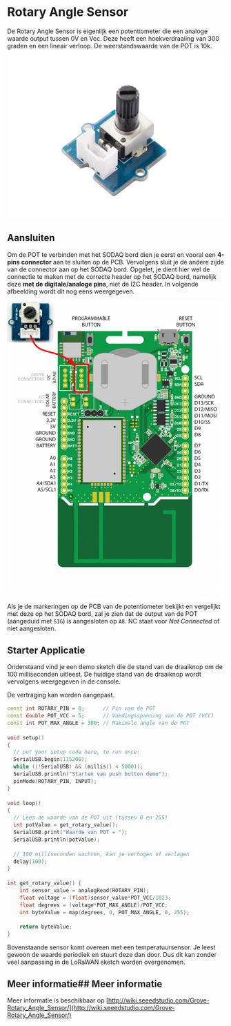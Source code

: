 # Rotary Angle Sensor

De Rotary Angle Sensor is eigenlijk een potentiometer die een analoge waarde output tussen 0V en Vcc. Deze heeft een hoekverdraaiing van 300 graden en een lineair verloop. De weerstandswaarde van de POT is 10k.

![Rotary Angle Sensor](./img/rotary-angle-sensor.jpg)

## Aansluiten

Om de POT te verbinden met het SODAQ bord dien je eerst en vooral een **4-pins connector** aan te sluiten op de PCB. Vervolgens sluit je de andere zijde van de connector aan op het SODAQ bord. Opgelet, je dient hier wel de connectie te maken met de correcte header op het SODAQ bord, namelijk deze **met de digitale/analoge pins**, niet de I2C header. In volgende afbeelding wordt dit nog eens weergegeven.

![POT op het SODAQ bord aansluiten](./img/connecting_pot_to_sodaq.png)

Als je de markeringen op de PCB van de potentiometer bekijkt en vergelijkt met deze op het SODAQ bord, zal je zien dat de output van de POT (aangeduid met `SIG`) is aangesloten op `A8`. NC staat voor *Not Connected* of niet aangesloten.

## Starter Applicatie

Onderstaand vind je een demo sketch die de stand van de draaiknop om de 100 milliseconden uitleest. De huidige stand van de draaiknop wordt vervolgens weergegeven in de console.

De vertraging kan worden aangepast.

```cpp
const int ROTARY_PIN = 8;      // Pin van de POT
const double POT_VCC = 5;      // Voedingsspanning van de POT (VCC)
const int POT_MAX_ANGLE = 300; // Maximale angle van de POT

void setup()
{
  // put your setup code here, to run once:
  SerialUSB.begin(115200);
  while ((!SerialUSB) && (millis() < 5000));
  SerialUSB.println("Starten van push button demo");
  pinMode(ROTARY_PIN, INPUT);
}

void loop()
{
  // Lees de waarde van de POT uit (tussen 0 en 255)
  int potValue = get_rotary_value();
  SerialUSB.print("Waarde van POT = ");
  SerialUSB.println(potValue);

  // 100 milliseconden wachten, kan je verhogen of verlagen
  delay(100);
}

int get_rotary_value() {
    int sensor_value = analogRead(ROTARY_PIN);
    float voltage = (float)sensor_value*POT_VCC/1023;
    float degrees = (voltage*POT_MAX_ANGLE)/POT_VCC;
    int byteValue = map(degrees, 0, POT_MAX_ANGLE, 0, 255);

    return byteValue;
}
```

Bovenstaande sensor komt overeen met een temperatuursensor. Je leest gewoon de waarde periodiek en stuurt deze dan door. Dus dit kan zonder veel aanpassing in de LoRaWAN sketch worden overgenomen.

## Meer informatie## Meer informatie

Meer informatie is beschikbaar op [http://wiki.seeedstudio.com/Grove-Rotary_Angle_Sensor/](http://wiki.seeedstudio.com/Grove-Rotary_Angle_Sensor/)